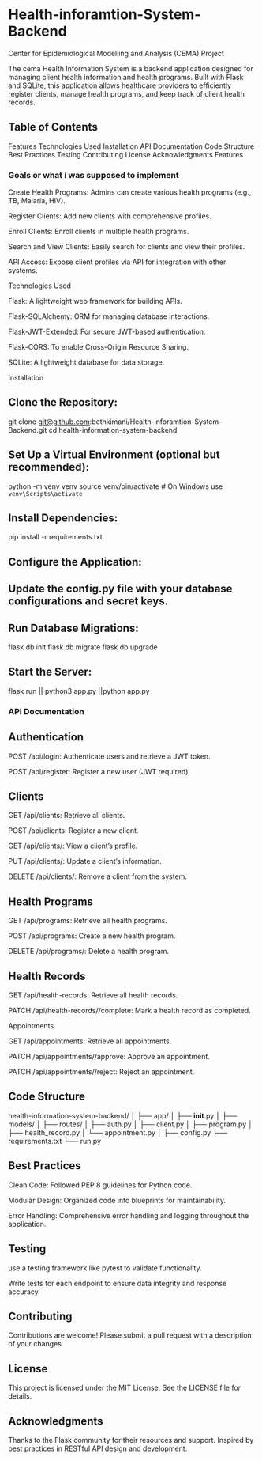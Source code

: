 # Health-inforamtion-System-Backend
Center for Epidemiological Modelling and Analysis (CEMA) Project

The  cema Health Information System is a backend application designed for managing client health information and health programs. Built with Flask and SQLite, this application allows healthcare providers to efficiently register clients, manage health programs, and keep track of client health records.



## Table of Contents
Features
Technologies Used
Installation
API Documentation
Code Structure
Best Practices
Testing
Contributing
License
Acknowledgments
Features



### Goals or what i was supposed to implement

Create Health Programs: Admins can create various health programs (e.g., TB, Malaria, HIV).



Register Clients: Add new clients with comprehensive profiles.



Enroll Clients: Enroll clients in multiple health programs.



Search and View Clients: Easily search for clients and view their profiles.



API Access: Expose client profiles via API for integration with other systems.

Technologies Used





Flask: A lightweight web framework for building APIs.



Flask-SQLAlchemy: ORM for managing database interactions.



Flask-JWT-Extended: For secure JWT-based authentication.



Flask-CORS: To enable Cross-Origin Resource Sharing.



SQLite: A lightweight database for data storage.

Installation



## Clone the Repository:

git clone git@github.com:bethkimani/Health-inforamtion-System-Backend.git
cd health-information-system-backend



## Set Up a Virtual Environment (optional but recommended):

python -m venv venv
source venv/bin/activate  # On Windows use `venv\Scripts\activate`



## Install Dependencies:

pip install -r requirements.txt



## Configure the Application:





## Update the config.py file with your database configurations and secret keys.



## Run Database Migrations:

flask db init
flask db migrate
flask db upgrade



## Start the Server:

flask run  || python3 app.py ||python app.py

### API Documentation

## Authentication
POST /api/login: Authenticate users and retrieve a JWT token.



POST /api/register: Register a new user (JWT required).

## Clients

GET /api/clients: Retrieve all clients.

POST /api/clients: Register a new client.

GET /api/clients/: View a client’s profile.

PUT /api/clients/: Update a client’s information.

DELETE /api/clients/: Remove a client from the system.

## Health Programs


GET /api/programs: Retrieve all health programs.

POST /api/programs: Create a new health program.

DELETE /api/programs/: Delete a health program.

## Health Records


GET /api/health-records: Retrieve all health records.


PATCH /api/health-records//complete: Mark a health record as completed.

Appointments


GET /api/appointments: Retrieve all appointments.

PATCH /api/appointments//approve: Approve an appointment.

PATCH /api/appointments//reject: Reject an appointment.

 ## Code Structure

health-information-system-backend/
│
├── app/
│   ├── __init__.py
│   ├── models/
│   ├── routes/
│   ├── auth.py
│   ├── client.py
│   ├── program.py
│   ├── health_record.py
│   └── appointment.py
│
├── config.py
├── requirements.txt
└── run.py



## Best Practices

Clean Code: Followed PEP 8 guidelines for Python code.

Modular Design: Organized code into blueprints for maintainability.

Error Handling: Comprehensive error handling and logging throughout the application.

## Testing

use a testing framework like pytest to validate functionality.

Write tests for each endpoint to ensure data integrity and response accuracy.

## Contributing
Contributions are welcome! Please submit a pull request with a description of your changes.

## License

This project is licensed under the MIT License. See the LICENSE file for details.

## Acknowledgments

Thanks to the Flask community for their resources and support.
Inspired by best practices in RESTful API design and development.